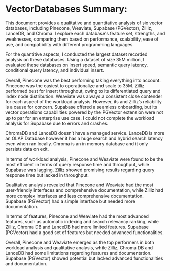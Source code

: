 # VectorDatabases Summary:
This document provides a qualitative and quantitative analysis of six vector databases, including Pinecone, Weaviate, Supabase (PGVector), Zilliz, LanceDB, and Chroma. I explore each database's feature set, strengths, and weaknesses, comparing them based on performance, scalability, ease of use, and compatibility with different programming languages. 

For the quantitive aspects, I conducted the largest dataset recorded analysis on these databases. Using a dataset of size 35M million, I evaluated these databases on insert speed, semantic query latency, conditional query latency, and individual insert.


Overall, Pinecone was the best performing taking everything into account. Pinecone was the easiest to operationalize and scale to 35M. Zilliz performed best for insert throughout, owing to its differentiated query and index node distribution. Weaviate was always a consistent close contender for each aspect of the workload analysis. However, its and Zilliz’s reliability is a cause for concern. Supabase offered a seamless onboarding, but its vector operations capabilities powered by the PGVector extension were not up to par for an enterprise use case. I could not complete the workload analysis for Supabase due to errors and crashes.

ChromaDB and LanceDB doesn’t have a managed service. LanceDB is more an OLAP Database however it has a huge search and hybrid search latency even when ran locally. Chroma is an in memory database and it only persists data on exit. 

In terms of workload analysis, Pinecone and Weaviate were found to be the most efficient in terms of query response time and throughput, while Supabase was lagging. Zilliz showed promising results regarding query response time but lacked in throughput. 

Qualitative analysis revealed that Pinecone and Weaviate had the most user-friendly interfaces and comprehensive documentation, while Zilliz had more complex interfaces and less comprehensive documentation. Supabase (PGVector) had a simple interface but needed more documentation. 

In terms of features, Pinecone and Weaviate had the most advanced features, such as automatic indexing and search relevancy ranking, while Zilliz, Chroma DB and LanceDB had more limited features. Supabase (PGVector) had a good set of features but needed advanced functionalities. 

Overall, Pinecone and Weaviate emerged as the top performers in both workload analysis and qualitative analysis, while Zilliz, Chroma DB and LanceDB had some limitations regarding features and documentation. Supabase (PGVector) showed potential but lacked advanced functionalities and documentation. 
